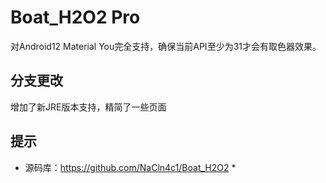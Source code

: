 # Boat_H2O2 Pro
对Android12 Material You完全支持，确保当前API至少为31才会有取色器效果。
## 分支更改
增加了新JRE版本支持，精简了一些页面
## 提示
* 源码库：https://github.com/NaCln4c1/Boat_H2O2 *
